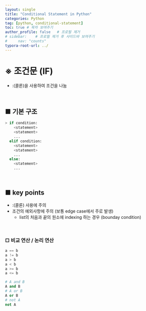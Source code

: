```yaml
---
layout: single
title: "Conditional Statement in Python"
categories: Python
tag: [python, conditional-statement]
toc: true # 목차 보여주기
author_profile: false   # 프로필 제거
# sidebar:    # 프로필 제거 후 사이드바 보여주기
#     nav: "counts"
typora-root-url: ../
---
```


# ※ 조건문 (IF)
- :(콜론)을 사용하여 조건을 나눔

<br>

## ■ 기본 구조

```py
> if condition:
    <statement>
    <statement>
    ...
  elif condition:
    <statement>
    <statement>
    ...
  else:
    <statement>
    ...
```

<br>

## ■ key points
- :(콜론) 사용에 주의
- 조건의 예외사항에 주의 (보통 edge case에서 주로 발생)
  - list의 처음과 끝의 원소에 indexing 하는 경우 (bounday condition)

<br>

### □ 비교 연산 / 논리 연산

```py
a == b
a != b
a > b
a < b
a >= b
a <= b

# A and B
A and B
# A or B
A or B
# not A
not A
```